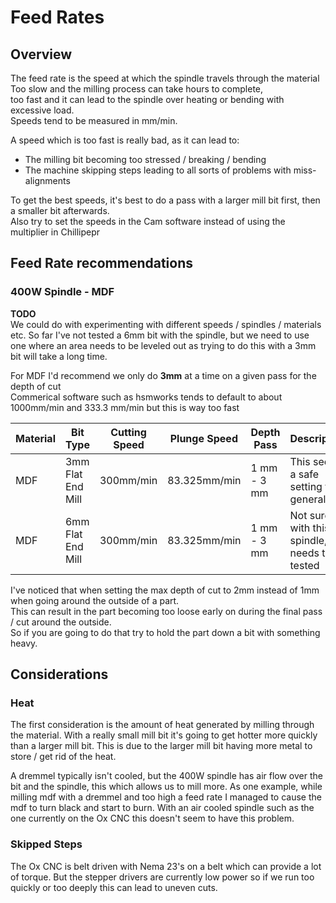 # Feed Rates

## Overview

The feed rate is the speed at which the spindle travels through the material <br>
Too slow and the milling process can take hours to complete, <br>
too fast and it can lead to the spindle over heating or bending with excessive load. <br>
Speeds tend to be measured in mm/min.

A speed which is too fast is really bad, as it can lead to:

  * The milling bit becoming too stressed / breaking / bending
  * The machine skipping steps leading to all sorts of problems with miss-alignments

To get the best speeds, it's best to do a pass with a larger mill bit first, then a smaller bit afterwards. <br>
Also try to set the speeds in the Cam software instead of using the multiplier in Chillipepr


## Feed Rate recommendations

### 400W Spindle - MDF

**TODO** <br>
We could do with experimenting with different speeds / spindles / materials etc.
So far I've not tested a 6mm bit with the spindle, but we need to use one where an area needs to be leveled out 
as trying to do this with a 3mm bit will take a long time.

For MDF I'd recommend we only do **3mm** at a time on a given pass for the depth of cut <br>
Commerical software such as hsmworks tends to default to about 1000mm/min and 333.3 mm/min but this is way too fast

| Material | Bit Type | Cutting Speed | Plunge Speed | Depth Pass | Description |
|----------|----------|---------------|--------------|------------|-------------|
| MDF | 3mm Flat End Mill | 300mm/min | 83.325mm/min | 1 mm - 3 mm | This seems a safe setting for general use |
| MDF | 6mm Flat End Mill | 300mm/min | 83.325mm/min | 1 mm - 3 mm | Not sure with this spindle, needs to be tested |

I've noticed that when setting the max depth of cut to 2mm instead of 1mm when going around the outside of a part. <br>
This can result in the part becoming too loose early on during the final pass / cut around the outside. <br>
So if you are going to do that try to hold the part down a bit with something heavy.

## Considerations

### Heat

The first consideration is the amount of heat generated by milling through the material.
With a really small mill bit it's going to get hotter more quickly than a larger mill bit.
This is due to the larger mill bit having more metal to store / get rid of the heat.

A dremmel typically isn't cooled, but the 400W spindle has air flow over the bit and the spindle, this which allows us to mill more.
As one example, while milling mdf with a dremmel and too high a feed rate I managed to cause the mdf to turn black and start to burn.
With an air cooled spindle such as the one currently on the Ox CNC this doesn't seem to have this problem.

### Skipped Steps

The Ox CNC is belt driven with Nema 23's on a belt which can provide a lot of torque.
But the stepper drivers are currently low power so if we run too quickly or too deeply this can lead to uneven cuts.
